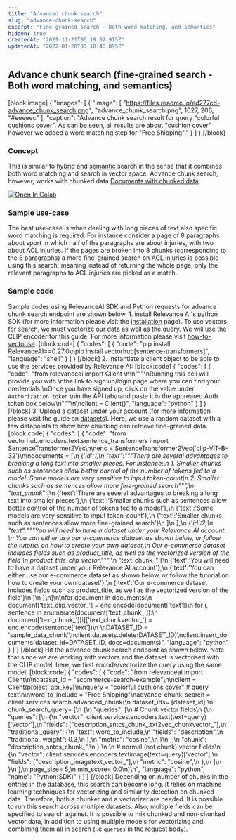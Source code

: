 ```yaml
---
title: "Advanced chunk search"
slug: "advance-chunk-search"
excerpt: "Fine-grained search - Both word matching, and semantics"
hidden: true
createdAt: "2021-11-21T06:19:07.915Z"
updatedAt: "2022-01-28T03:18:46.895Z"
---
```

## Advance chunk search (fine-grained search - Both word matching, and semantics)
[block:image]
{
  "images": [
    {
      "image": [
        "https://files.readme.io/ed277cd-advance_chunk_search.png",
        "advance_chunk_search.png",
        1027,
        206,
        "#eeeeec"
      ],
      "caption": "Advance chunk search result for query \"colorful cushions cover\". As can be seen, all results are about \"cushion cover\" however we added a word matching step for \"Free Shipping\"."
    }
  ]
}
[/block]
### Concept
This is similar to [hybrid](https://docs.relevance.ai/docs/pure-word-matching-pure-vector-search-or-combination-of-both-1) and [semantic](https://docs.relevance.ai/docs/pure-word-matching-pure-vector-search-or-combination-of-both-2) search in the sense that it combines both word matching and search in vector space. Advance chunk search, however, works with chunked data [Documents with chunked data](doc:documents-with-chunked-data).

[![Open In Colab](https://colab.research.google.com/assets/colab-badge.svg)](https://colab.research.google.com/drive/1R3kF8lzaWUzOzBnQh2EszA7Vl-fgwdhv?usp=sharing)

### Sample use-case
The best use-case is when dealing with long pieces of text also specific word matching is required. For instance consider a page of 8 paragraphs about sport in which half of the paragraphs are about injuries, with two about ACL injuries. If the pages are broken into 8 chunks (corresponding to the 8 paragraphs) a more fine-grained search on ACL injuries is possible using this search; meaning instead of returning the whole page, only the relevant paragraphs to ACL injuries are picked as a match.

### Sample code
Sample codes using RelevanceAI SDK and Python requests for advance chunk search endpoint are shown below. 1. install Relevance AI's python SDK (for more information please visit the [installation](https://docs.relevance.ai/docs/installation) page). To use vectors for search, we must vectorize our data as well as the query. We will use the CLIP encoder for this guide. For more information please visit [how-to-vectorise](https://docs.relevance.ai/docs/how-to-vectorise).
[block:code]
{
  "codes": [
    {
      "code": "pip install RelevanceAI==0.27.0\npip install vectorhub[sentence-transformers]",
      "language": "shell"
    }
  ]
}
[/block]
2. Instantiate a client object to be able to use the services provided by Relevance AI:
[block:code]
{
  "codes": [
    {
      "code": "from relevanceai import Client \n\n\"\"\"\nRunning this cell will provide you with \nthe link to sign up/login page where you can find your credentials.\nOnce you have signed up, click on the value under `Authorization token` \nin the API tab\nand paste it in the appreared Auth token box below\n\"\"\"\n\nclient = Client()",
      "language": "python"
    }
  ]
}
[/block]
3. Upload a dataset under your account (for more information please visit the guide on [datasets](https://docs.relevance.ai/docs/project-and-dataset)). Here, we use a random dataset with a few datapoints to show how chunking can retrieve fine-grained data.
[block:code]
{
  "codes": [
    {
      "code": "from vectorhub.encoders.text.sentence_transformers import SentenceTransformer2Vec\n\nenc = SentenceTransformer2Vec('clip-ViT-B-32')\n\ndocuments = [\n             {'_id':1,\n              \"text\":\"\"\"There are several advantages to breaking a long text into smaller pieces. For instance:\n              1. Smaller chunks such as sentences allow better control of the number of tokens fed to a model. Some models are very sensitive to input token-count\n              2. Smaller chunks such as sentences allow more fine-grained search\"\"\",\n              \"text_chunk_\":[\n                             {'text':'There are several advantages to breaking a long text into smaller pieces'},\n                             {'text':'Smaller chunks such as sentences allow better control of the number of tokens fed to a model'},\n                             {'text':'Some models are very sensitive to input token-count'},\n                             {'text':'Smaller chunks such as sentences allow more fine-grained search'}\n              ]\n              },\n             {'_id':2,\n              \"text\":\"\"\"You will need to have a dataset under your Relevance AI account. \n                        You can either use our e-commerce dataset as shown below, or follow the tutorial on how to create your own dataset.\n                        Our e-commerce dataset includes fields such as product_title, as well as the vectorized version of the field \n                        product_title_clip_vector_.\"\"\",\n              \"text_chunk_\":[\n                             {'text':'You will need to have a dataset under your Relevance AI account'},\n                             {'text':'You can either use our e-commerce dataset as shown below, or follow the tutorial on how to create your own dataset'},\n                             {'text':'Our e-commerce dataset includes fields such as product_title, as well as the vectorized version of the field'}\n              ]\n              }\n]\n\nfor document in documents:\n  document['text_clip_vector_'] = enc.encode(document['text'])\n  for i, sentence in enumerate(document['text_chunk_']):\n    document['text_chunk_'][i]['text_chunkvector_'] = enc.encode(sentence['text'])\n    \nDATASET_ID = 'sample_data_chunk'\nclient.datasets.delete(DATASET_ID)\nclient.insert_documents(dataset_id=DATASET_ID, docs=documents)",
      "language": "python"
    }
  ]
}
[/block]
Hit the advance chunk search endpoint as shown below. Note that since we are working with vectors and the dataset is vectorised with the CLIP model, here, we first encode/vectorize the query using the same model:
[block:code]
{
  "codes": [
    {
      "code": "from relevanceai import Client\n\ndataset_id = \"ecommerce-search-example\"\n\nclient = Client(project, api_key)\n\nquery = \"colorful cushions cover\"  # query text\n\nword_to_include = \"Free Shipping\"\nadvance_chunk_search = client.services.search.advanced_chunk(\n        dataset_ids= [dataset_id],\n        chunk_search_query= [\n            {\n                \"queries\": [\n                    # Chunk vector fields\n                    {\n                        \"queries\": [\n                            {\n                                \"vector\": client.services.encoders.text(text=query)['vector'],\n                                \"fields\": [\"description_sntcs_chunk_.txt2vec_chunkvector_\"],\n                                \"traditional_query\": {\n                                    \"text\": word_to_include,\n                                    \"fields\": \"description\",\n                                    \"traditional_weight\": 0.3,\n                                },\n                                \"metric\": \"cosine\",\n                            }\n                        ],\n                        \"chunk\": \"description_sntcs_chunk_\",\n                    },\n                  \n                    # normal (not chunk) vector fields\n                    {\n                        \"vector\": client.services.encoders.textimage(text=query)['vector'],\n                        \"fields\": [\"description_imagetext_vector_\"],\n                        \"metric\": \"cosine\",\n                    },\n                ]\n            }\n        ],\n        page_size= 5,\n        min_score= 0.0\n)\n",
      "language": "python",
      "name": "Python(SDK)"
    }
  ]
}
[/block]
Depending on number of chunks in the entries in the database, this search can become long. It relies on machine learning techniques for vectorizing and similarity detection on chunked data. Therefore, both a chunker and a vectorizer are needed. It is possible to run this search across multiple datasets. Also, multiple fields can be specified to search against. It is possible to mix chunked and non-chunked vector data, in addition to using multiple models for vectorizing and combining them all in search (i.e `queries` in the request body).